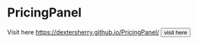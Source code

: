 # PricingPanel
Visit here https://dextersherry.github.io/PricingPanel/
<a href=" https://dextersherry.github.io/PricingPanel/"><button>visit here</button></a>
